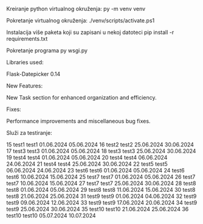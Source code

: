 Kreiranje python virtualnog okruženja:
py -m venv venv

Pokretanje virtualnog okruženja:
./venv/scripts/activate.ps1

Instalacija više paketa koji su zapisani u nekoj datoteci
pip install -r requirements.txt

Pokretanje programa
py wsgi.py

Libraries used:

Flask-Datepicker 0.14

New Features:

New Task section for enhanced organization and efficiency.

Fixes:

Performance improvements and miscellaneous bug fixes.

Služi za testiranje:

15 test1 test1 01.06.2024 05.06.2024
16 test2 test2 25.06.2024 30.06.2024
17 test3 test3 01.06.2024 05.06.2024
18 test3 test3 25.06.2024 30.06.2024
19 test4 test4 01.06.2024 05.06.2024
20 test4 test4 06.06.2024 24.06.2024
21 test4 test4 25.06.2024 30.06.2024
22 test5 test5 06.06.2024 24.06.2024
23 test6 test6 01.06.2024 05.06.2024
24 test6 test6 10.06.2024 15.06.2024
25 test7 test7 01.06.2024 05.06.2024
26 test7 test7 10.06.2024 15.06.2024
27 test7 test7 25.06.2024 30.06.2024
28 test8 test8 01.06.2024 05.06.2024
29 test8 test8 11.06.2024 15.06.2024
30 test8 test8 21.06.2024 25.06.2024
31 test9 test9 01.06.2024 04.06.2024
32 test9 test9 09.06.2024 12.06.2024
33 test9 test9 17.06.2024 20.06.2024
34 test9 test9 25.06.2024 30.06.2024
35 test10 test10 21.06.2024 25.06.2024
36 test10 test10 05.07.2024 10.07.2024

